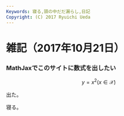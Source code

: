 ```yaml
---
Keywords: 寝る,頭の中だだ漏らし,日記
Copyright: (C) 2017 Ryuichi Ueda
---
```


# 雑記（2017年10月21日）

### MathJaxでこのサイトに数式を出したい

$$ y = x^2  (x \in \mathcal{X}) $$


出た。


寝る。
